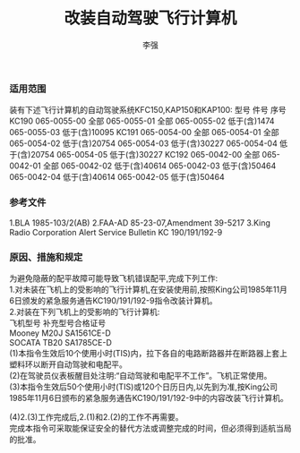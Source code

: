 ﻿---
amendno: 39-1750  
cadno: CAD1996-MULT-32  
title: 改装自动驾驶飞行计算机  
publishdate: 1996-11-04  
effdate: 1996-11-11  
acmodels: ["MULT"]  
tags: []  
engs: []  
pns: ["065-0055-00","065-0055-01","065-0055-02","065-0055-03","065-0054-00","065-0054-01","065-0054-03","065-0054-04","065-0054-05","065-0042-00","065-0042-01","065-0042-02","065-0042-03","065-0042-04","065-0042-05"]  
mfrs: ["King Radio Corporation","MOONEY","SOCATA"]  
admins: 民航总局  
author: 李强  
---
  
### 适用范围  
装有下述飞行计算机的自动驾驶系统KFC150,KAP150和KAP100:
型号  件号  序号
KC190  065-0055-00  全部
065-0055-01  全部
065-0055-02  低于(含)1474
065-0055-03  低于(含)10095
KC191  065-0054-00  全部
065-0054-01  全部
065-0054-02  低于(含)20754
065-0054-03  低于(含)30227
065-0054-04  低于(含)20754
065-0054-05  低于(含)30227
KC192  065-0042-00  全部
065-0042-01  全部
065-0042-02  低于(含)40614
065-0042-03  低于(含)50464
065-0042-04  低于(含)40614
065-0042-05  低于(含)50464  
  
<!--more-->  
### 参考文件  
  1.BLA 1985-103/2(AB)     2.FAA-AD 85-23-07,Amendment 39-5217     3.King Radio Corporation Alert Service Bulletin KC 190/191/192-9  
  
### 原因、措施和规定  

  为避免隐蔽的配平故障可能导致飞机错误配平,完成下列工作:  
  1.对未装在飞机上的受影响的飞行计算机,在安装使用前,按照King公司1985年11月6日颁发的紧急服务通告KC190/191/192-9指令改装计算机。  
  2.对装在下列飞机上的受影响的飞行计算机:  
飞机型号  补充型号合格证号  
Mooney M20J  SA1561CE-D  
SOCATA TB20  SA1785CE-D  
(1)本指令生效后10个使用小时(TIS)内，拉下各自的电路断路器并在断路器上套上塑料环以断开自动驾驶和电配平。  
(2)在驾驶员仪表板醒目处注明:“自动驾驶和电配平不工作”。飞机正常使用。  
(3)本指令生效后50个使用小时(TIS)或120个日历日内,以先到为准,按King公司1985年11月6日颁布的紧急服务通告KC190/191/192-9中的内容改装飞行计算机。  
  
  (4)2.(3)工作完成后,2.(1)和2.(2)的工作不再需要。  
  完成本指令可采取能保证安全的替代方法或调整完成的时间，但必须得到适航当局的批准。  
